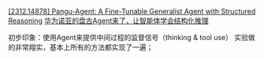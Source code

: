 [[2312.14878] Pangu-Agent: A Fine-Tunable Generalist Agent with Structured Reasoning](https://arxiv.org/abs/2312.14878)
[华为诺亚的盘古Agent来了，让智能体学会结构化推理](https://mp.weixin.qq.com/s/pTxI5p1mFWX_LLEx6dXVew)

初步印象：使用Agent来提供中间过程的监督信号（thinking & tool use）
实验做的非常翔实，基本上所有的方法都实现了一遍；